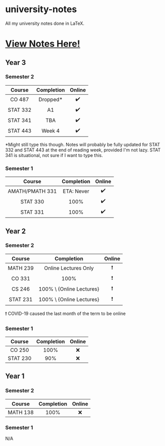 # university-notes
All my university notes done in LaTeX.

# [View Notes Here!](https://hextical.github.io/university-notes/)

## Year 3
### Semester 2
|  Course  | Completion |       Online       |
| :------: | :--------: | :----------------: |
|  CO 487  |  Dropped*  | :heavy_check_mark: |
| STAT 332 |     A1     | :heavy_check_mark: |
| STAT 341 |    TBA     | :heavy_check_mark: |
| STAT 443 |   Week 4   | :heavy_check_mark: |

*Might still type this though. Notes will
probably be fully updated for STAT 332 and STAT 443 at the end of
reading week, provided I'm not lazy. STAT 341
is situational, not sure if I want to type this.

### Semester 1
|     Course      | Completion |       Online       |
| :-------------: | :--------: | :----------------: |
| AMATH/PMATH 331 | ETA: Never | :heavy_check_mark: |
|    STAT 330     |    100%    | :heavy_check_mark: |
|    STAT 331     |    100%    | :heavy_check_mark: |

## Year 2
### Semester 2
|  Course  |        Completion        |          Online          |
| :------: | :----------------------: | :----------------------: |
| MATH 239 |   Online Lectures Only   | :heavy_exclamation_mark: |
|  CO 331  |           100%           | :heavy_exclamation_mark: |
|  CS 246  | 100% \ {Online Lectures} | :heavy_exclamation_mark: |
| STAT 231 | 100% \ {Online Lectures} | :heavy_exclamation_mark: |

:heavy_exclamation_mark: COVID-19 caused the last month of the term to be online

### Semester 1
|  Course  | Completion | Online |
| :------: | :--------: | :----: |
|  CO 250  |    100%    |  :x:   |
| STAT 230 |    90%     |  :x:   |

## Year 1
### Semester 2
|  Course  | Completion | Online |
| :------: | :--------: | :----: |
| MATH 138 |    100%    |  :x:   |

### Semester 1
N/A
